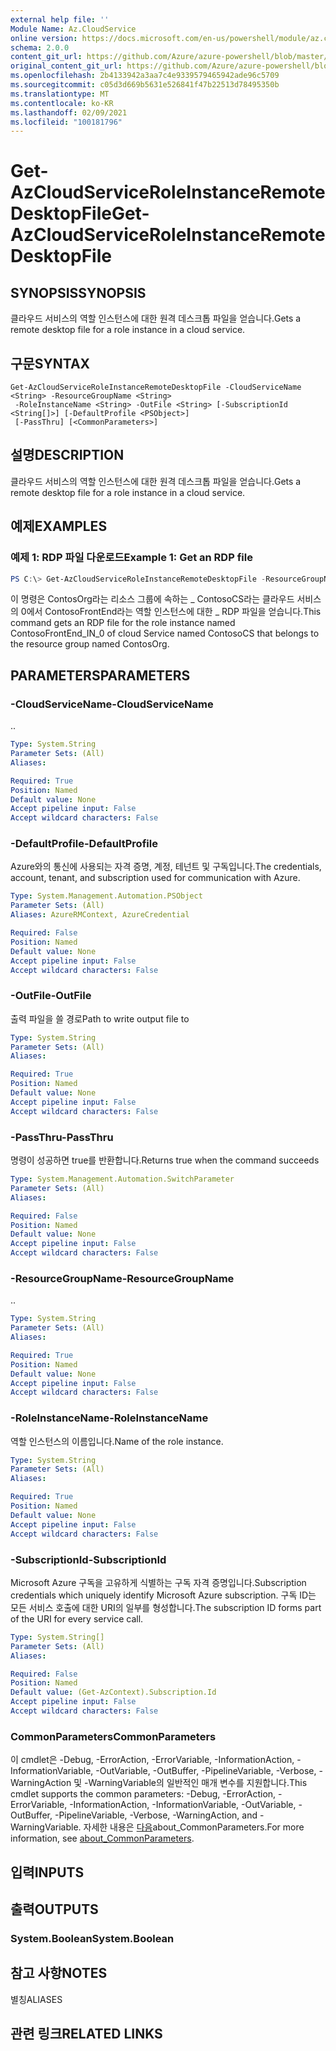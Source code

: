```yaml
---
external help file: ''
Module Name: Az.CloudService
online version: https://docs.microsoft.com/en-us/powershell/module/az.cloudservice/get-azcloudserviceroleinstanceremotedesktopfile
schema: 2.0.0
content_git_url: https://github.com/Azure/azure-powershell/blob/master/src/CloudService/help/Get-AzCloudServiceRoleInstanceRemoteDesktopFile.md
original_content_git_url: https://github.com/Azure/azure-powershell/blob/master/src/CloudService/help/Get-AzCloudServiceRoleInstanceRemoteDesktopFile.md
ms.openlocfilehash: 2b4133942a3aa7c4e9339579465942ade96c5709
ms.sourcegitcommit: c05d3d669b5631e526841f47b22513d78495350b
ms.translationtype: MT
ms.contentlocale: ko-KR
ms.lasthandoff: 02/09/2021
ms.locfileid: "100181796"
---
```

# <span data-ttu-id="bfab5-101">Get-AzCloudServiceRoleInstanceRemoteDesktopFile</span><span class="sxs-lookup"><span data-stu-id="bfab5-101">Get-AzCloudServiceRoleInstanceRemoteDesktopFile</span></span>

## <span data-ttu-id="bfab5-102">SYNOPSIS</span><span class="sxs-lookup"><span data-stu-id="bfab5-102">SYNOPSIS</span></span>
<span data-ttu-id="bfab5-103">클라우드 서비스의 역할 인스턴스에 대한 원격 데스크톱 파일을 얻습니다.</span><span class="sxs-lookup"><span data-stu-id="bfab5-103">Gets a remote desktop file for a role instance in a cloud service.</span></span>

## <span data-ttu-id="bfab5-104">구문</span><span class="sxs-lookup"><span data-stu-id="bfab5-104">SYNTAX</span></span>

```
Get-AzCloudServiceRoleInstanceRemoteDesktopFile -CloudServiceName <String> -ResourceGroupName <String>
 -RoleInstanceName <String> -OutFile <String> [-SubscriptionId <String[]>] [-DefaultProfile <PSObject>]
 [-PassThru] [<CommonParameters>]
```

## <span data-ttu-id="bfab5-105">설명</span><span class="sxs-lookup"><span data-stu-id="bfab5-105">DESCRIPTION</span></span>
<span data-ttu-id="bfab5-106">클라우드 서비스의 역할 인스턴스에 대한 원격 데스크톱 파일을 얻습니다.</span><span class="sxs-lookup"><span data-stu-id="bfab5-106">Gets a remote desktop file for a role instance in a cloud service.</span></span>

## <span data-ttu-id="bfab5-107">예제</span><span class="sxs-lookup"><span data-stu-id="bfab5-107">EXAMPLES</span></span>

### <span data-ttu-id="bfab5-108">예제 1: RDP 파일 다운로드</span><span class="sxs-lookup"><span data-stu-id="bfab5-108">Example 1: Get an RDP file</span></span>
```powershell
PS C:\> Get-AzCloudServiceRoleInstanceRemoteDesktopFile -ResourceGroupName "ContosOrg" -CloudServiceName "ContosoCS" -RoleInstanceName "ContosoFrontEnd_IN_0" -OutFile "C:\temp\ContosoFrontEnd_IN_0.rdp"
```

<span data-ttu-id="bfab5-109">이 명령은 ContosOrg라는 리소스 그룹에 속하는 \_ ContosoCS라는 클라우드 서비스의 0에서 ContosoFrontEnd라는 역할 인스턴스에 대한 \_ RDP 파일을 얻습니다.</span><span class="sxs-lookup"><span data-stu-id="bfab5-109">This command gets an RDP file for the role instance named ContosoFrontEnd\_IN\_0 of cloud Service named ContosoCS that belongs to the resource group named ContosOrg.</span></span>

## <span data-ttu-id="bfab5-110">PARAMETERS</span><span class="sxs-lookup"><span data-stu-id="bfab5-110">PARAMETERS</span></span>

### <span data-ttu-id="bfab5-111">-CloudServiceName</span><span class="sxs-lookup"><span data-stu-id="bfab5-111">-CloudServiceName</span></span>
<span data-ttu-id="bfab5-112">.</span><span class="sxs-lookup"><span data-stu-id="bfab5-112">.</span></span>

```yaml
Type: System.String
Parameter Sets: (All)
Aliases:

Required: True
Position: Named
Default value: None
Accept pipeline input: False
Accept wildcard characters: False
```

### <span data-ttu-id="bfab5-113">-DefaultProfile</span><span class="sxs-lookup"><span data-stu-id="bfab5-113">-DefaultProfile</span></span>
<span data-ttu-id="bfab5-114">Azure와의 통신에 사용되는 자격 증명, 계정, 테넌트 및 구독입니다.</span><span class="sxs-lookup"><span data-stu-id="bfab5-114">The credentials, account, tenant, and subscription used for communication with Azure.</span></span>

```yaml
Type: System.Management.Automation.PSObject
Parameter Sets: (All)
Aliases: AzureRMContext, AzureCredential

Required: False
Position: Named
Default value: None
Accept pipeline input: False
Accept wildcard characters: False
```

### <span data-ttu-id="bfab5-115">-OutFile</span><span class="sxs-lookup"><span data-stu-id="bfab5-115">-OutFile</span></span>
<span data-ttu-id="bfab5-116">출력 파일을 쓸 경로</span><span class="sxs-lookup"><span data-stu-id="bfab5-116">Path to write output file to</span></span>

```yaml
Type: System.String
Parameter Sets: (All)
Aliases:

Required: True
Position: Named
Default value: None
Accept pipeline input: False
Accept wildcard characters: False
```

### <span data-ttu-id="bfab5-117">-PassThru</span><span class="sxs-lookup"><span data-stu-id="bfab5-117">-PassThru</span></span>
<span data-ttu-id="bfab5-118">명령이 성공하면 true를 반환합니다.</span><span class="sxs-lookup"><span data-stu-id="bfab5-118">Returns true when the command succeeds</span></span>

```yaml
Type: System.Management.Automation.SwitchParameter
Parameter Sets: (All)
Aliases:

Required: False
Position: Named
Default value: None
Accept pipeline input: False
Accept wildcard characters: False
```

### <span data-ttu-id="bfab5-119">-ResourceGroupName</span><span class="sxs-lookup"><span data-stu-id="bfab5-119">-ResourceGroupName</span></span>
<span data-ttu-id="bfab5-120">.</span><span class="sxs-lookup"><span data-stu-id="bfab5-120">.</span></span>

```yaml
Type: System.String
Parameter Sets: (All)
Aliases:

Required: True
Position: Named
Default value: None
Accept pipeline input: False
Accept wildcard characters: False
```

### <span data-ttu-id="bfab5-121">-RoleInstanceName</span><span class="sxs-lookup"><span data-stu-id="bfab5-121">-RoleInstanceName</span></span>
<span data-ttu-id="bfab5-122">역할 인스턴스의 이름입니다.</span><span class="sxs-lookup"><span data-stu-id="bfab5-122">Name of the role instance.</span></span>

```yaml
Type: System.String
Parameter Sets: (All)
Aliases:

Required: True
Position: Named
Default value: None
Accept pipeline input: False
Accept wildcard characters: False
```

### <span data-ttu-id="bfab5-123">-SubscriptionId</span><span class="sxs-lookup"><span data-stu-id="bfab5-123">-SubscriptionId</span></span>
<span data-ttu-id="bfab5-124">Microsoft Azure 구독을 고유하게 식별하는 구독 자격 증명입니다.</span><span class="sxs-lookup"><span data-stu-id="bfab5-124">Subscription credentials which uniquely identify Microsoft Azure subscription.</span></span>
<span data-ttu-id="bfab5-125">구독 ID는 모든 서비스 호출에 대한 URI의 일부를 형성합니다.</span><span class="sxs-lookup"><span data-stu-id="bfab5-125">The subscription ID forms part of the URI for every service call.</span></span>

```yaml
Type: System.String[]
Parameter Sets: (All)
Aliases:

Required: False
Position: Named
Default value: (Get-AzContext).Subscription.Id
Accept pipeline input: False
Accept wildcard characters: False
```

### <span data-ttu-id="bfab5-126">CommonParameters</span><span class="sxs-lookup"><span data-stu-id="bfab5-126">CommonParameters</span></span>
<span data-ttu-id="bfab5-127">이 cmdlet은 -Debug, -ErrorAction, -ErrorVariable, -InformationAction, -InformationVariable, -OutVariable, -OutBuffer, -PipelineVariable, -Verbose, -WarningAction 및 -WarningVariable의 일반적인 매개 변수를 지원합니다.</span><span class="sxs-lookup"><span data-stu-id="bfab5-127">This cmdlet supports the common parameters: -Debug, -ErrorAction, -ErrorVariable, -InformationAction, -InformationVariable, -OutVariable, -OutBuffer, -PipelineVariable, -Verbose, -WarningAction, and -WarningVariable.</span></span> <span data-ttu-id="bfab5-128">자세한 내용은 [다음](http://go.microsoft.com/fwlink/?LinkID=113216)about_CommonParameters.</span><span class="sxs-lookup"><span data-stu-id="bfab5-128">For more information, see [about_CommonParameters](http://go.microsoft.com/fwlink/?LinkID=113216).</span></span>

## <span data-ttu-id="bfab5-129">입력</span><span class="sxs-lookup"><span data-stu-id="bfab5-129">INPUTS</span></span>

## <span data-ttu-id="bfab5-130">출력</span><span class="sxs-lookup"><span data-stu-id="bfab5-130">OUTPUTS</span></span>

### <span data-ttu-id="bfab5-131">System.Boolean</span><span class="sxs-lookup"><span data-stu-id="bfab5-131">System.Boolean</span></span>

## <span data-ttu-id="bfab5-132">참고 사항</span><span class="sxs-lookup"><span data-stu-id="bfab5-132">NOTES</span></span>

<span data-ttu-id="bfab5-133">별칭</span><span class="sxs-lookup"><span data-stu-id="bfab5-133">ALIASES</span></span>

## <span data-ttu-id="bfab5-134">관련 링크</span><span class="sxs-lookup"><span data-stu-id="bfab5-134">RELATED LINKS</span></span>


